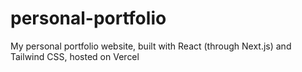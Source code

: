 # personal-portfolio
My personal portfolio website, built with React (through Next.js) and Tailwind CSS, hosted on Vercel
